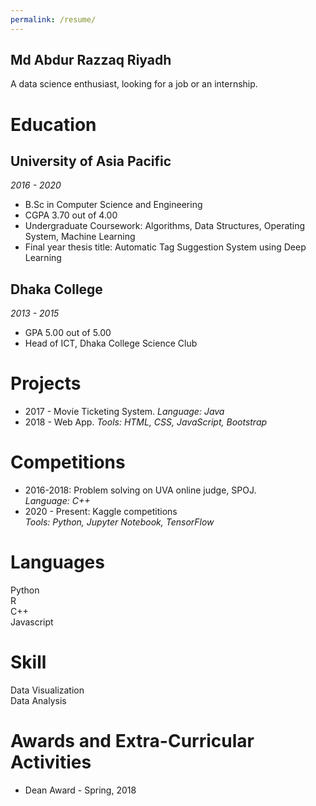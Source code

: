 ```yaml
---
permalink: /resume/
---
```


## Md Abdur Razzaq Riyadh
A data science enthusiast, looking for a job or an internship.
# Education
##  University of Asia Pacific
*2016 - 2020*
* B.Sc in Computer Science and Engineering
* CGPA 3.70 out of 4.00
* Undergraduate Coursework: Algorithms, Data Structures, Operating System, Machine Learning
* Final year thesis title: Automatic Tag Suggestion System using Deep Learning
## Dhaka College
*2013 - 2015*
* GPA 5.00 out of 5.00
* Head of ICT, Dhaka College Science Club

# Projects
* 2017 - Movie Ticketing System. *Language: Java*
* 2018 - Web App. *Tools: HTML, CSS, JavaScript, Bootstrap*

# Competitions
* 2016-2018: Problem solving on UVA online judge, SPOJ.\
  *Language: C++*
* 2020 - Present: Kaggle competitions\
  *Tools: Python, Jupyter Notebook, TensorFlow*
# Languages
Python\
R\
C++\
Javascript

# Skill
Data Visualization\
Data Analysis
# Awards and Extra-Curricular Activities
* Dean Award - Spring, 2018
  
